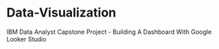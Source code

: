 # Data-Visualization
IBM Data Analyst Capstone Project - Building A Dashboard With Google Looker Studio
